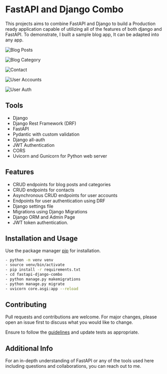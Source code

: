# FastAPI and Django Combo
This projects aims to combine FastAPI and Django to build a Production ready application capable of utilizing all of the features of both django and FastAPI.
To demonstrate, I built a sample blog app, It can be adapted into any app.

![Blog Posts](https://github.com/drmacsika/am-backend/blob/master/templates/Screenshot%202021-10-23%20at%2020.48.16.png)

![Blog Category](https://github.com/drmacsika/am-backend/blob/master/templates/Screenshot%202021-10-23%20at%2020.48.28.png)

![Contact](https://github.com/drmacsika/am-backend/blob/master/templates/Screenshot%202021-10-23%20at%2020.48.39.png)

![User Accounts](https://github.com/drmacsika/am-backend/blob/master/templates/Screenshot%202021-10-23%20at%2020.48.48.png)

![User Auth](https://github.com/drmacsika/am-backend/blob/master/templates/Screenshot%202021-10-23%20at%2020.48.57.png)

## Tools

- Django
- Django Rest Framework (DRF)
- FastAPI
- Pydantic with custom validation
- Django all-auth
- JWT Authentication
- CORS
- Uvicorn and Gunicorn for Python web server

## Features

- CRUD endpoints for blog posts and categories
- CRUD endpoints for contacts
- Asynchronous CRUD endpoints for user accounts
- Endpoints for user authentication using DRF
- Django settings file
- Migrations using Django Migrations
- Django ORM and Admin Page
- JWT token authentication.

## Installation and Usage

Use the package manager [pip](https://pip.pypa.io/en/stable/) for installation.

```bash
- python -m venv venv
- source venv/bin/activate
- pip install -r requirements.txt
- cd fastapi-django-combo
- python manage.py makemigrations
- python manage.py migrate
- uvicorn core.asgi:app --reload
```

## Contributing

Pull requests and contributions are welcome. For major changes, please open an issue first to discuss what you would like to change.

Ensure to follow the [guidelines](https://github.com/drmacsika/fastapi-django-combo/blob/master/CONTRIBUTING.md) and update tests as appropriate.


## Additional Info

For an in-depth understanding of FastAPI or any of the tools used here including questions and collaborations, you can reach out to me.
